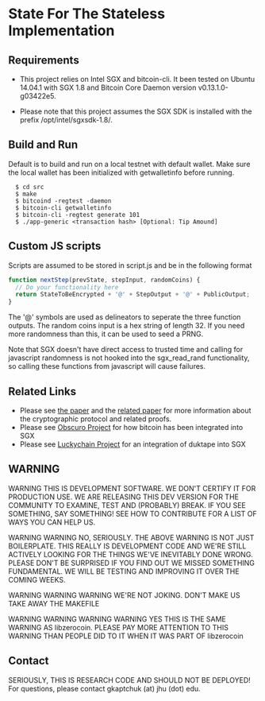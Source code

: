 # State For The Stateless Implementation

## Requirements 

- This project relies on Intel SGX and bitcoin-cli. It been tested on Ubuntu 14.04.1 with SGX 1.8 and Bitcoin Core Daemon version v0.13.1.0-g03422e5. 

- Please note that this project assumes the SGX SDK is installed with the prefix /opt/intel/sgxsdk-1.8/.

## Build and Run

Default is to build and run on a local testnet with default wallet.  Make sure the local wallet has been initialized with getwalletinfo before running. 

```
  $ cd src
  $ make
  $ bitcoind -regtest -daemon
  $ bitcoin-cli getwalletinfo
  $ bitcoin-cli -regtest generate 101
  $ ./app-generic <transaction hash> [Optional: Tip Amound]
```

## Custom JS scripts

Scripts are assumed to be stored in script.js and be in the following format

```javascript
function nextStep(prevState, stepInput, randomCoins) {
  // Do your functionality here
  return StateToBeEncrypted + '@' + StepOutput + '@' + PublicOutput;
}
```

The '@' symbols are used as delineators to seperate the three function outputs.  The random coins input is a hex string of length 32.  If you need more randomness than this, it can be used to seed a PRNG.

Note that SGX doesn't have direct access to trusted time and calling for javascript randomness is not hooked into the sgx_read_rand functionality, so calling these functions from javascript will cause failures.

## Related Links 

- Please see [the paper](https://eprint.iacr.org/2017/201) and the [related paper](https://eprint.iacr.org/2017/1091) for more information about the cryptographic protocol and related proofs. 
- Please see [Obscuro Project](https://github.com/BitObscuro/Obscuro) for how bitcoin has been integrated into SGX
- Please see [Luckychain Project](https://github.com/luckychain) for an integration of duktape into SGX

## WARNING

WARNING
THIS IS DEVELOPMENT SOFTWARE. WE DON'T CERTIFY IT FOR PRODUCTION USE. WE ARE RELEASING THIS DEV VERSION FOR THE COMMUNITY TO EXAMINE, TEST AND (PROBABLY) BREAK. IF YOU SEE SOMETHING, SAY SOMETHING! SEE HOW TO CONTRIBUTE FOR A LIST OF WAYS YOU CAN HELP US.

WARNING WARNING
NO, SERIOUSLY. THE ABOVE WARNING IS NOT JUST BOILERPLATE. THIS REALLY IS DEVELOPMENT CODE AND WE'RE STILL ACTIVELY LOOKING FOR THE THINGS WE'VE INEVITABLY DONE WRONG. PLEASE DON'T BE SURPRISED IF YOU FIND OUT WE MISSED SOMETHING FUNDAMENTAL. WE WILL BE TESTING AND IMPROVING IT OVER THE COMING WEEKS.

WARNING WARNING WARNING
WE'RE NOT JOKING. DON'T MAKE US TAKE AWAY THE MAKEFILE

WARNING WARNING WARNING WARNING 
YES THIS IS THE SAME WARNING AS libzerocoin.  PLEASE PAY MORE ATTENTION TO THIS WARNING THAN PEOPLE DID TO IT WHEN IT WAS PART OF libzerocoin

## Contact

SERIOUSLY, THIS IS RESEARCH CODE AND SHOULD NOT BE DEPLOYED!  For questions, please contact gkaptchuk (at) jhu (dot) edu.


